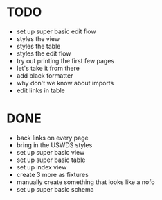 # TODO

- set up super basic edit flow
- styles the view
- styles the table
- styles the edit flow
- try out printing the first few pages
- let's take it from there
- add black formatter
- why don't we know about imports
- edit links in table

# DONE

- back links on every page
- bring in the USWDS styles
- set up super basic view
- set up super basic table
- set up index view
- create 3 more as fixtures
- manually create something that looks like a nofo
- set up super basic schema
